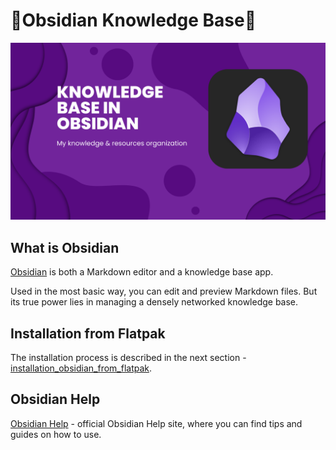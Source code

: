 # 📖Obsidian Knowledge Base🔎

![Obsidian Cover](assets/obsidian_cover.png)

## What is Obsidian
[Obsidian](https://obsidian.md/) is both a Markdown editor and a knowledge base app.

Used in the most basic way, you can edit and preview Markdown files. But its true power lies in managing a densely networked knowledge base.

## Installation from Flatpak
The installation process is described in the next section - [installation_obsidian_from_flatpak](linux/installation_obsidian_from_flatpak.md).

## Obsidian Help
[Obsidian Help](https://help.obsidian.md/Home) - official Obsidian Help site, where you can find tips and guides on how to use.

